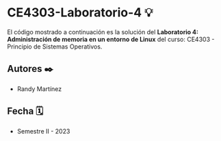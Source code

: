 # CE4303-Laboratorio-4 💡

El código mostrado a continuación es la solución del **Laboratorio 4: Administración de memoria en un entorno de Linux** del curso: CE4303 - Principio de Sistemas Operativos.

## Autores ✒️

- Randy Martínez

## Fecha 🗓

- Semestre II - 2023
